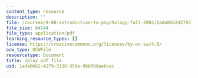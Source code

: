 ```yaml
---
content_type: resource
description: ''
file: /courses/9-00-introduction-to-psychology-fall-2004/1ada066242793138356e966f08ae6cec_10502.pdf
file_size: 84144
file_type: application/pdf
learning_resource_types: []
license: https://creativecommons.org/licenses/by-nc-sa/4.0/
ocw_type: OCWFile
resourcetype: Document
title: 3play pdf file
uid: 1ada0662-4279-3138-356e-966f08ae6cec
---
```

